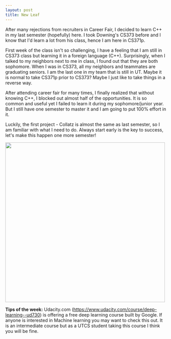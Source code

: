 ```yaml
---
layout: post
title: New Leaf
---
```

After many rejections from recruiters in Career Fair, I decided to learn C++ in my last semester (hopefully) here. I took Downing's CS373 before and I know that I'd learn a lot from his class, hence I am here in CS371p.  

First week of the class isn't so challenging, I have a feeling that I am still in CS373 class but learning it in a foreign language (C++). Surprisingly, when I talked to my neighbors next to me in class, I found out that they are both sophomore. When I was in CS373, all my neighbors and teammates are graduating seniors. I am the last one in my team that is still in UT. Maybe it is normal to take CS371p prior to CS373? Maybe I just like to take things in a reverse way.  

After attending career fair for many times, I finally realized that without knowing C++, I blocked out almost half of the opportunities. It is so common and useful yet I failed to learn it during my sophomore/junior year. But I still have one semester to master it and I am going to put 100% effort in it.  

Luckily, the first project - Collatz is almost the same as last semester, so I am familiar with what I need to do. Always start early is the key to success, let's make this happen one more semester!  
 
<img src="http://www.browniebites.net/photos/whatdinner/sweets/challenge-accepted-rage-comic.jpg" width="500">

**Tips of the week:**
Udacity.com (https://www.udacity.com/course/deep-learning--ud730) is offering a free deep learning course built by Google. If anyone is interested in Machine learning you may want to check this out. It is an intermediate course but as a UTCS student taking this course I think you will be fine.
